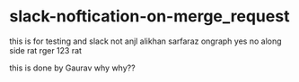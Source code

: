 # slack-noftication-on-merge_request
this is for testing and slack not anjl alikhan sarfaraz ongraph yes no along side rat rger 123 rat
 
this is done by Gaurav
why why??
